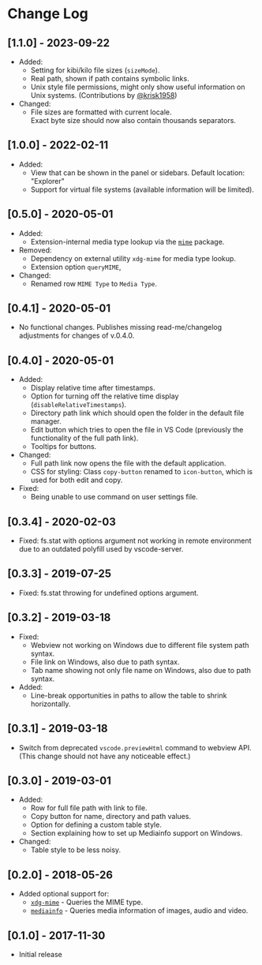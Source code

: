 # Change Log

## [1.1.0] - 2023-09-22

- Added:
  - Setting for kibi/kilo file sizes (`sizeMode`).
  - Real path, shown if path contains symbolic links.
  - Unix style file permissions, might only show useful information on Unix systems. (Contributions by [@krisk1958](https://github.com/krisk1958))
- Changed:
  - File sizes are formatted with current locale.  
    Exact byte size should now also contain thousands separators.

## [1.0.0] - 2022-02-11

- Added:
  - View that can be shown in the panel or sidebars. Default location: "Explorer"
  - Support for virtual file systems (available information will be limited).

## [0.5.0] - 2020-05-01

- Added:
  - Extension-internal media type lookup via the [`mime`](https://www.npmjs.com/package/mime) package.
- Removed:
  - Dependency on external utility `xdg-mime` for media type lookup.
  - Extension option `queryMIME`,
- Changed:
  - Renamed row `MIME Type` to `Media Type`.

## [0.4.1] - 2020-05-01

- No functional changes. Publishes missing read-me/changelog adjustments for changes of v.0.4.0.

## [0.4.0] - 2020-05-01

- Added:
  - Display relative time after timestamps.
  - Option for turning off the relative time display (`disableRelativeTimestamps`).
  - Directory path link which should open the folder in the default file manager.
  - Edit button which tries to open the file in VS Code (previously the functionality of the full path link).
  - Tooltips for buttons.
- Changed:
  - Full path link now opens the file with the default application.
  - CSS for styling: Class `copy-button` renamed to `icon-button`, which is used for both edit and copy.
- Fixed:
  - Being unable to use command on user settings file.

## [0.3.4] - 2020-02-03

- Fixed: fs.stat with options argument not working in remote environment due to an outdated polyfill used by vscode-server.

## [0.3.3] - 2019-07-25

- Fixed: fs.stat throwing for undefined options argument.

## [0.3.2] - 2019-03-18

- Fixed:
  - Webview not working on Windows due to different file system path syntax.
  - File link on Windows, also due to path syntax.
  - Tab name showing not only file name on Windows, also due to path syntax.
- Added:
  - Line-break opportunities in paths to allow the table to shrink horizontally.

## [0.3.1] - 2019-03-18

- Switch from deprecated `vscode.previewHtml` command to webview API. (This change should not have any noticeable effect.)

## [0.3.0] - 2019-03-01

- Added:
  - Row for full file path with link to file.
  - Copy button for name, directory and path values.
  - Option for defining a custom table style.
  - Section explaining how to set up Mediainfo support on Windows.
- Changed:
  - Table style to be less noisy.

## [0.2.0] - 2018-05-26

- Added optional support for:
	- [`xdg-mime`](https://www.freedesktop.org/wiki/Software/xdg-utils) - Queries the MIME type.
	- [`mediainfo`](https://mediaarea.net/en/MediaInfo) - Queries media information of images, audio and video.

## [0.1.0] - 2017-11-30

- Initial release
